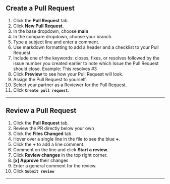 ## Create a Pull Request

1. Click the **Pull Request** tab.
1. Click **New Pull Request**.
1. In the base dropdown, choose **main**
1. In the compare dropdown, choose your branch.
1. Type a subject line and enter a comment.
1. Use markdown formatting to add a header and a checklist to your Pull Request.
1. Include one of the keywords: closes, fixes, or resolves followed by the issue number you created earlier to note which Issue the Pull Request should close. Example: This resolves #3
1. Click **Preview** to see how your Pull Request will look.
1. Assign the Pull Request to yourself.
1. Select your partner as a Reviewer for the Pull Request.
1. Click **`Create pull request`**.

---

## Review a Pull Request

1. Click the **Pull Request** tab.
1. Review the PR directly below your own 
1. Click the **Files Changed** tab.
1. Hover over a single line in the file to see the blue **+**. 
2. Click the **+** to add a line comment.
3. Comment on the line and click **Start a review**.
4. Click **Review changes** in the top right corner.
5. **[x] Approve** their changes 
6. Enter a general comment for the review.
7. Click **`Submit review`**

---

